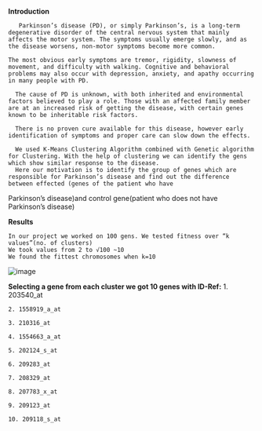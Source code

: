 **Introduction**

       Parkinson’s disease (PD), or simply Parkinson’s, is a long-term degenerative disorder of the central nervous system that mainly affects the motor system. The symptoms usually emerge slowly, and as the disease worsens, non-motor symptoms become more common.
       
    The most obvious early symptoms are tremor, rigidity, slowness of movement, and difficulty with walking. Cognitive and behavioral problems may also occur with depression, anxiety, and apathy occurring in many people with PD.
    
      The cause of PD is unknown, with both inherited and environmental factors believed to play a role. Those with an affected family member are at an increased risk of getting the disease, with certain genes known to be inheritable risk factors.
      
      There is no proven cure available for this disease, however early identification of symptoms and proper care can slow down the effects.
      
      We used K-Means Clustering Algorithm combined with Genetic algorithm for Clustering. With the help of clustering we can identify the gens which show similar response to the disease.
      Here our motivation is to identify the group of genes which are responsible for Parkinson’s disease and find out the difference between effected (genes of the patient who have
Parkinson’s disease)and control gene(patient who does not have Parkinson’s disease)
 

**Results**

    In our project we worked on 100 gens. We tested fitness over “k values”(no. of clusters)
    We took values from 2 to √100 ~10
    We found the fittest chromosomes when k=10
    
![image](https://github.com/DWalkar/PD/assets/132969788/2e819a77-1272-4ad2-ba13-7715793c6cca)


    
**Selecting a gene from each cluster we got 10 genes with ID-Ref:**
    1. 203540_at
    
    2. 1558919_a_at
    
    3. 210316_at
    
    4. 1554663_a_at
    
    5. 202124_s_at
    
    6. 209283_at
    
    7. 208329_at
    
    8. 207783_x_at
    
    9. 209123_at
    
    10. 209118_s_at
